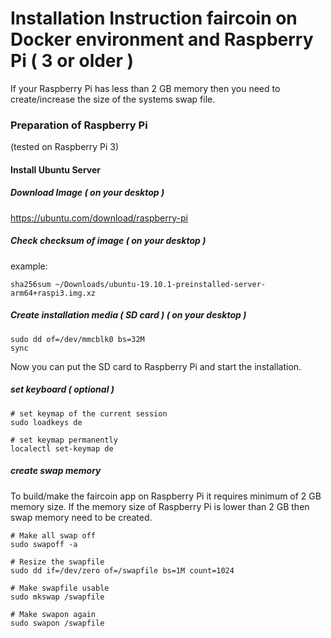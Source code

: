 # Installation Instruction faircoin on Docker environment and Raspberry Pi ( 3 or older )

If your Raspberry Pi has less than 2 GB memory then you need to create/increase the size of the systems swap file.

### Preparation of Raspberry Pi
(tested on Raspberry Pi 3)

#### Install Ubuntu Server

##### Download Image ( on your desktop )
https://ubuntu.com/download/raspberry-pi

##### Check checksum of image ( on your desktop )

example:
~~~
sha256sum ~/Downloads/ubuntu-19.10.1-preinstalled-server-arm64+raspi3.img.xz
~~~

##### Create installation media ( SD card ) ( on your desktop )
~~~
sudo dd of=/dev/mmcblk0 bs=32M
sync
~~~

Now you can put the SD card to Raspberry Pi and start the installation.

##### set keyboard ( optional )
~~~
# set keymap of the current session
sudo loadkeys de

# set keymap permanently
localectl set-keymap de
~~~

##### create swap memory
To build/make the faircoin app on Raspberry Pi it requires minimum of 2 GB memory size.
If the memory size of Raspberry Pi is lower than 2 GB then swap memory need to be created.
~~~
# Make all swap off
sudo swapoff -a

# Resize the swapfile
sudo dd if=/dev/zero of=/swapfile bs=1M count=1024

# Make swapfile usable
sudo mkswap /swapfile

# Make swapon again
sudo swapon /swapfile
~~~
